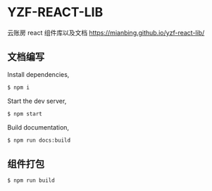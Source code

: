 # YZF-REACT-LIB

云账房 react 组件库以及文档 <https://mianbing.github.io/yzf-react-lib/>

## 文档编写

Install dependencies,

```bash
$ npm i
```

Start the dev server,

```bash
$ npm start
```

Build documentation,

```bash
$ npm run docs:build
```

## 组件打包

```bash
$ npm run build
```

